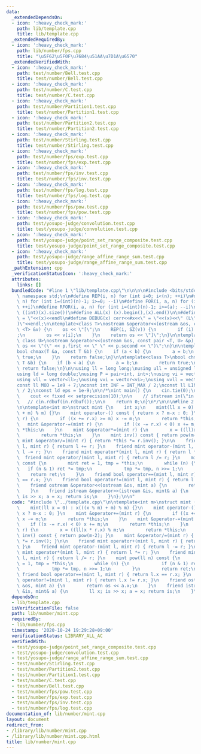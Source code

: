 ```yaml
---
data:
  _extendedDependsOn:
  - icon: ':heavy_check_mark:'
    path: lib/template.cpp
    title: lib/template.cpp
  _extendedRequiredBy:
  - icon: ':heavy_check_mark:'
    path: lib/number/fps.cpp
    title: "\u5F62\u5F0F\u7684\u51AA\u7D1A\u6570"
  _extendedVerifiedWith:
  - icon: ':heavy_check_mark:'
    path: test/number/Bell.test.cpp
    title: test/number/Bell.test.cpp
  - icon: ':heavy_check_mark:'
    path: test/number/C.test.cpp
    title: test/number/C.test.cpp
  - icon: ':heavy_check_mark:'
    path: test/number/Partition1.test.cpp
    title: test/number/Partition1.test.cpp
  - icon: ':heavy_check_mark:'
    path: test/number/Partition2.test.cpp
    title: test/number/Partition2.test.cpp
  - icon: ':heavy_check_mark:'
    path: test/number/Stirling.test.cpp
    title: test/number/Stirling.test.cpp
  - icon: ':heavy_check_mark:'
    path: test/number/fps/exp.test.cpp
    title: test/number/fps/exp.test.cpp
  - icon: ':heavy_check_mark:'
    path: test/number/fps/inv.test.cpp
    title: test/number/fps/inv.test.cpp
  - icon: ':heavy_check_mark:'
    path: test/number/fps/log.test.cpp
    title: test/number/fps/log.test.cpp
  - icon: ':heavy_check_mark:'
    path: test/number/fps/pow.test.cpp
    title: test/number/fps/pow.test.cpp
  - icon: ':heavy_check_mark:'
    path: test/yosupo-judge/convolution.test.cpp
    title: test/yosupo-judge/convolution.test.cpp
  - icon: ':heavy_check_mark:'
    path: test/yosupo-judge/point_set_range_composite.test.cpp
    title: test/yosupo-judge/point_set_range_composite.test.cpp
  - icon: ':heavy_check_mark:'
    path: test/yosupo-judge/range_affine_range_sum.test.cpp
    title: test/yosupo-judge/range_affine_range_sum.test.cpp
  _pathExtension: cpp
  _verificationStatusIcon: ':heavy_check_mark:'
  attributes:
    links: []
  bundledCode: "#line 1 \"lib/template.cpp\"\n\n\n\n#include <bits/stdc++.h>\n\nusing\
    \ namespace std;\n\n#define REP(i, n) for (int i=0; i<(n); ++i)\n#define RREP(i,\
    \ n) for (int i=(int)(n)-1; i>=0; --i)\n#define FOR(i, a, n) for (int i=(a); i<(n);\
    \ ++i)\n#define RFOR(i, a, n) for (int i=(int)(n)-1; i>=(a); --i)\n\n#define SZ(x)\
    \ ((int)(x).size())\n#define ALL(x) (x).begin(),(x).end()\n\n#define DUMP(x) cerr<<#x<<\"\
    \ = \"<<(x)<<endl\n#define DEBUG(x) cerr<<#x<<\" = \"<<(x)<<\" (L\"<<__LINE__<<\"\
    )\"<<endl;\n\ntemplate<class T>\nostream &operator<<(ostream &os, const vector\
    \ <T> &v) {\n    os << \"[\";\n    REP(i, SZ(v)) {\n        if (i) os << \", \"\
    ;\n        os << v[i];\n    }\n    return os << \"]\";\n}\n\ntemplate<class T,\
    \ class U>\nostream &operator<<(ostream &os, const pair <T, U> &p) {\n    return\
    \ os << \"(\" << p.first << \" \" << p.second << \")\";\n}\n\ntemplate<class T>\n\
    bool chmax(T &a, const T &b) {\n    if (a < b) {\n        a = b;\n        return\
    \ true;\n    }\n    return false;\n}\n\ntemplate<class T>\nbool chmin(T &a, const\
    \ T &b) {\n    if (b < a) {\n        a = b;\n        return true;\n    }\n   \
    \ return false;\n}\n\nusing ll = long long;\nusing ull = unsigned long long;\n\
    using ld = long double;\nusing P = pair<int, int>;\nusing vi = vector<int>;\n\
    using vll = vector<ll>;\nusing vvi = vector<vi>;\nusing vvll = vector<vll>;\n\n\
    const ll MOD = 1e9 + 7;\nconst int INF = INT_MAX / 2;\nconst ll LINF = LLONG_MAX\
    \ / 2;\nconst ld eps = 1e-9;\n\n/*\nint main() {\n    cin.tie(0);\n    ios::sync_with_stdio(false);\n\
    \    cout << fixed << setprecision(10);\n\n    // ifstream in(\"in.txt\");\n \
    \   // cin.rdbuf(in.rdbuf());\n\n    return 0;\n}\n*/\n\n\n#line 2 \"lib/number/mint.cpp\"\
    \n\ntemplate<int m>\nstruct mint {\n    int x;\n    mint(ll x = 0) : x(((x % m)\
    \ + m) % m) {}\n    mint operator-() const { return x ? m-x : 0; }\n    mint &operator+=(mint\
    \ r) {\n        if ((x += r.x) >= m) x -= m;\n        return *this;\n    }\n \
    \   mint &operator-=(mint r) {\n        if ((x -= r.x) < 0) x += m;\n        return\
    \ *this;\n    }\n    mint &operator*=(mint r) {\n        x = ((ll)x * r.x) % m;\n\
    \        return *this;\n    }\n    mint inv() const { return pow(m-2); }\n   \
    \ mint &operator/=(mint r) { return *this *= r.inv(); }\n\n    friend mint operator+(mint\
    \ l, mint r) { return l += r; }\n    friend mint operator-(mint l, mint r) { return\
    \ l -= r; }\n    friend mint operator*(mint l, mint r) { return l *= r; }\n  \
    \  friend mint operator/(mint l, mint r) { return l /= r; }\n    mint pow(ll n)\
    \ const {\n        mint ret = 1, tmp = *this;\n        while (n) {\n         \
    \   if (n & 1) ret *= tmp;\n            tmp *= tmp, n >>= 1;\n        }\n    \
    \    return ret;\n    }\n    friend bool operator==(mint l, mint r) { return l.x\
    \ == r.x; }\n    friend bool operator!=(mint l, mint r) { return l.x != r.x; }\n\
    \    friend ostream &operator<<(ostream &os, mint a) {\n        return os << a.x;\n\
    \    }\n    friend istream &operator>>(istream &is, mint& a) {\n        ll x;\
    \ is >> x; a = x; return is;\n    }\n};\n\n"
  code: "#include \"../template.cpp\"\n\ntemplate<int m>\nstruct mint {\n    int x;\n\
    \    mint(ll x = 0) : x(((x % m) + m) % m) {}\n    mint operator-() const { return\
    \ x ? m-x : 0; }\n    mint &operator+=(mint r) {\n        if ((x += r.x) >= m)\
    \ x -= m;\n        return *this;\n    }\n    mint &operator-=(mint r) {\n    \
    \    if ((x -= r.x) < 0) x += m;\n        return *this;\n    }\n    mint &operator*=(mint\
    \ r) {\n        x = ((ll)x * r.x) % m;\n        return *this;\n    }\n    mint\
    \ inv() const { return pow(m-2); }\n    mint &operator/=(mint r) { return *this\
    \ *= r.inv(); }\n\n    friend mint operator+(mint l, mint r) { return l += r;\
    \ }\n    friend mint operator-(mint l, mint r) { return l -= r; }\n    friend\
    \ mint operator*(mint l, mint r) { return l *= r; }\n    friend mint operator/(mint\
    \ l, mint r) { return l /= r; }\n    mint pow(ll n) const {\n        mint ret\
    \ = 1, tmp = *this;\n        while (n) {\n            if (n & 1) ret *= tmp;\n\
    \            tmp *= tmp, n >>= 1;\n        }\n        return ret;\n    }\n   \
    \ friend bool operator==(mint l, mint r) { return l.x == r.x; }\n    friend bool\
    \ operator!=(mint l, mint r) { return l.x != r.x; }\n    friend ostream &operator<<(ostream\
    \ &os, mint a) {\n        return os << a.x;\n    }\n    friend istream &operator>>(istream\
    \ &is, mint& a) {\n        ll x; is >> x; a = x; return is;\n    }\n};\n\n"
  dependsOn:
  - lib/template.cpp
  isVerificationFile: false
  path: lib/number/mint.cpp
  requiredBy:
  - lib/number/fps.cpp
  timestamp: '2020-10-24 19:29:28+09:00'
  verificationStatus: LIBRARY_ALL_AC
  verifiedWith:
  - test/yosupo-judge/point_set_range_composite.test.cpp
  - test/yosupo-judge/convolution.test.cpp
  - test/yosupo-judge/range_affine_range_sum.test.cpp
  - test/number/Stirling.test.cpp
  - test/number/Partition2.test.cpp
  - test/number/Partition1.test.cpp
  - test/number/C.test.cpp
  - test/number/Bell.test.cpp
  - test/number/fps/pow.test.cpp
  - test/number/fps/exp.test.cpp
  - test/number/fps/inv.test.cpp
  - test/number/fps/log.test.cpp
documentation_of: lib/number/mint.cpp
layout: document
redirect_from:
- /library/lib/number/mint.cpp
- /library/lib/number/mint.cpp.html
title: lib/number/mint.cpp
---
```

